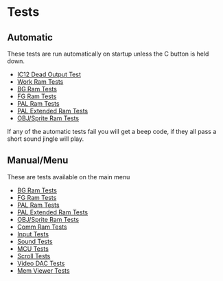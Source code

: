 # Tests

## Automatic
These tests are run automatically on startup unless the C button is held down.
* [IC12 Dead Output Test](tests/ic12_dead_output_test.md)
* [Work Ram Tests](tests/ram_tests.md)
* [BG Ram Tests](tests/ram_tests.md)
* [FG Ram Tests](tests/ram_tests.md)
* [PAL Ram Tests](tests/ram_tests.md)
* [PAL Extended Ram Tests](tests/ram_tests.md)
* [OBJ/Sprite Ram Tests](tests/ram_tests.md)

If any of the automatic tests fail you will get a beep code, if they all pass
a short sound jingle will play.

## Manual/Menu
These are tests available on the main menu
* [BG Ram Tests](tests/ram_tests.md)
* [FG Ram Tests](tests/ram_tests.md)
* [PAL Ram Tests](tests/ram_tests.md)
* [PAL Extended Ram Tests](tests/ram_tests.md)
* [OBJ/Sprite Ram Tests](tests/ram_tests.md)
* [Comm Ram Tests](tests/ram_tests.md)
* [Input Tests](tests/input_tests.md)
* [Sound Tests](tests/sound_tests.md)
* [MCU Tests](tests/mcu_tests.md)
* [Scroll Tests](tests/scroll_tests.md)
* [Video DAC Tests](tests/video_dac_tests.md)
* [Mem Viewer Tests](tests/mem_viewer.md)
